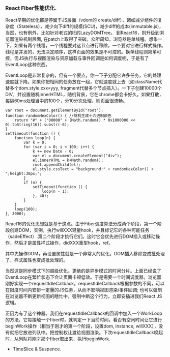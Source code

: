 ### React Fiber性能优化.

React早期的优化都是停留于JS层面（vdom的 create/diff），诸如减少组件的复杂度（Stateless），减少向下diff的规模(SCU)，减少diff的成本(immutable.js)，当然，也有例外，比如针对老式的IE的LazyDOMTree。 到React16，则升级到浏览器渲染机制层面, 在patch上取得了突破。众所周知，浏览器是单线程。想象一下，如果有两个线程，一个线程要对这节点进行移除，一个要对它进行样式操作。线程是并发的，无法决定顺序，这样页面的效果是不可控的。换单线程则简单可控，但JS执行与视图渲染与资原加载与事件回调是如何调度呢，于是有了EventLoop这种东西。

EventLoop是非常复杂的，但有一个要点，你一下子分配它许多任务，它的处理速度就下降。如果你把相同的任务放在一起，它就速度就上去（如className代替多个dom.style.xxx=yyy, fragment代替多个节点插入）。一下子创建10000个DIV，并设置随机innerHTML，随机背景，它在chrome都会卡好久。如果打散，每隔60ms处理当中的100个，分10分次处理，则页面很流畅。

```
var root = document.getElementById("root");
function randomHexColor() { //随机生成十六进制颜色
    return "#" + ("00000" + (Math.random() * 0x1000000 << 0).toString(16)).substr(-6);
}
setTimeout(function () {
    function loop(n) {
        var k = 0;
        for (var i = 0; i < 100; i++) {
            k += new Date - 0;
            var el = document.createElement("div");
            el.innerHTML = k+Math.random();
            root.appendChild(el);
            el.style.cssText = "background:" + randomHexColor() + ";height:30px;";
        }
        if (n) {
            setTimeout(function () {
                loop(n - 1);
            }, 40);
        }
    }
    loop(100);
}, 3000);
```

React16的优化思想就是基于这点。由于Fiber调度算法分成两个阶段，第一个阶段创建DOM，实例，执行willXXX轻量hook，并且标记它的各种可能任务（sadeEffect）.第二个阶段才执行它们。这时它会优先进行DOM插入或移动操作，然后才是属性样式操作，didXXX重型hook，ref。

其中先操作DOM，再设置属性就是一个非常大的优化。DOM插入移除变成批处理了，样式属性也变成批处理的。

当然这是同步模式下的超级优化。更绝的是异步模式的时间分片。上面已经说了EventLoop在繁忙状态下会让页面卡顿低效。于是需要一个时间调度器。浏览器刚好实现一个requestIdleCallback。requestIdleCallback根据参数的不同，可以在限度时间内安排一定量的JS任务，从而不影响视图渲染/事件回调; 也可以强制在浏览器不断更新视图的瞎忙中，强制中断这个行为，立即安插进我们React JS逻辑。

正因为有了这个神器。我们在requestIdleCallback的回调中加入一个WorkLoop的方法，它每接触一个fiber时，就判定一下当前时间，看否有空闲时间让它进行beginWork操作（相当于刚才的第一个阶段，设置dom, instance, willXXX），没有就把它放进列队中。把控制权让渡给视图渲染。下次requestIdleCallback唤起时，从列队将刚才那个fiber取出来，执行beginWork.


* TimeSlice & Suspence.

```

```



